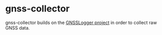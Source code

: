 # gnss-collector

gnss-collector builds on the [GNSSLogger project](https://github.com/google/gps-measurement-tools/tree/master/GNSSLogger) in order to collect raw GNSS data.
